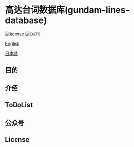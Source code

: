 # 高达台词数据库(gundam-lines-database)

[![license](https://img.shields.io/github/license/mashape/apistatus.svg?style=flat-square)]()
[![0079](https://img.shields.io/badge/0079-104-blue.svg?style=flat-square)]()

[English](./Readme_en.md)

[日本語](./Readme_jp.md)

## 目的
## 介绍
## ToDoList
## 公众号
## License